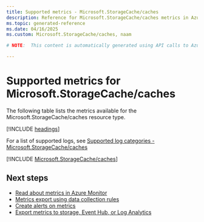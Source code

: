 ```yaml
---
title: Supported metrics - Microsoft.StorageCache/caches
description: Reference for Microsoft.StorageCache/caches metrics in Azure Monitor.
ms.topic: generated-reference
ms.date: 04/16/2025
ms.custom: Microsoft.StorageCache/caches, naam

# NOTE:  This content is automatically generated using API calls to Azure. Any edits made on these files will be overwritten in the next run of the script. 

---
```


  
# Supported metrics for Microsoft.StorageCache/caches
  
The following table lists the metrics available for the Microsoft.StorageCache/caches resource type.  
  
  
[!INCLUDE [headings](~/reusable-content/ce-skilling/azure/includes/azure-monitor/reference/metrics/metrics-headings.md)]  
  
  
  
For a list of supported logs, see [Supported log categories - Microsoft.StorageCache/caches](../supported-logs/microsoft-storagecache-caches-logs.md)  
  
 

[!INCLUDE [Microsoft.StorageCache/caches](~/reusable-content/ce-skilling/azure/includes/azure-monitor/reference/metrics/microsoft-storagecache-caches-metrics-include.md)]  



## Next steps

- [Read about metrics in Azure Monitor](/azure/azure-monitor/data-platform)
- [Metrics export using data collection rules](/azure/azure-monitor/essentials/data-collection-metrics)
- [Create alerts on metrics](/azure/azure-monitor/alerts/alerts-overview)
- [Export metrics to storage, Event Hub, or Log Analytics](/azure/azure-monitor/essentials/platform-logs-overview)
